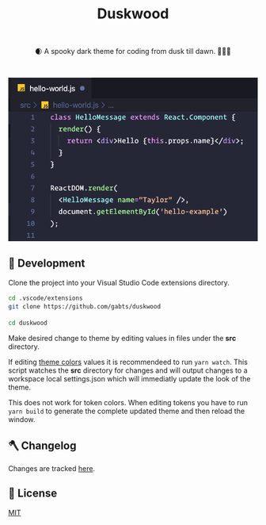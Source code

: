 <h1 align="center">Duskwood</h1>

<br />
<p align="center">🌒 A spooky dark theme for coding from dusk till dawn. 🎃🌲🐺</p>
<br />

![Screenshot](screenshot.png)

## 🌲 Development

Clone the project into your Visual Studio Code extensions directory.

```sh
cd .vscode/extensions
git clone https://github.com/gabts/duskwood

cd duskwood
```

Make desired change to theme by editing values in files under the **src** directory.

If editing [theme colors](https://code.visualstudio.com/api/references/theme-color) values it is recommendeed to run `yarn watch`. This script watches the **src** directory for changes and will output changes to a workspace local settings.json which will immediatly update the look of the theme.

This does not work for token colors. When editing tokens you have to run `yarn build` to generate the complete updated theme and then reload the window.

## 🪓 Changelog

Changes are tracked [here](./CHANGELOG.md).

## 🐺 License

[MIT](./LICENSE)
